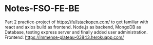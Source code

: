 # Notes-FSO-FE-BE
Part 2 practice-project of https://fullstackopen.com/ to get familiar with react and axios build as frontend. Node.js as backend, MongoDB as Database, testing express server and finally added user administration.
Frontend: https://immense-plateau-03843.herokuapp.com/
